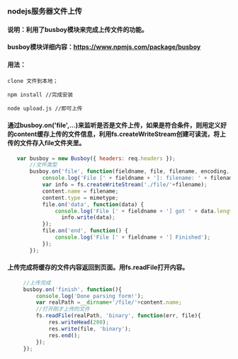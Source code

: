  ### nodejs服务器文件上传
 
 #### 说明：利用了busboy模块来完成上传文件的功能。
 #### busboy模块详细内容：https://www.npmjs.com/package/busboy
 
 #### 用法：
 
  ``` shell
  clone 文件到本地；
  
  npm install //完成安装
  
  node upload.js //即可上传
 ```
 
 #### 通过busboy.on('file',...)来监听是否是文件上传，如果是符合条件，则用定义好的content缓存上传的文件信息，利用fs.createWriteStream创建可读流，将上传的文件存入file文件夹里。
 
 ``` javascript
 	var busboy = new Busboy({ headers: req.headers });
		//文件类型
		busboy.on('file', function(fieldname, file, filename, encoding, mimetype) {
			console.log('File [' + fieldname + ']: filename: ' + filename + ', encoding: ' + encoding + ', mimetype: ' + mimetype);
			var info = fs.createWriteStream('./file/'+filename);
			content.name = filename;
			content.type = mimetype;
			file.on('data', function(data) {
			    console.log('File [' + fieldname + '] got ' + data.length + ' bytes');
				  info.write(data);
			});
			file.on('end', function() {
			    console.log('File [' + fieldname + '] Finished');
			});
		});
 ```
  #### 上传完成将缓存的文件内容返回到页面。用fs.readFile打开内容。
   ``` javascript
  		//上传完成
		busboy.on('finish', function(){
			console.log('Done parsing form!');
			var realPath =__dirname+'/file/'+content.name;
			//打开刚才上传的文件
			fs.readFile(realPath, 'binary', function(err, file){
				res.writeHead(200);
				res.write(file, 'binary');
				res.end();
			});
		});
 ```
